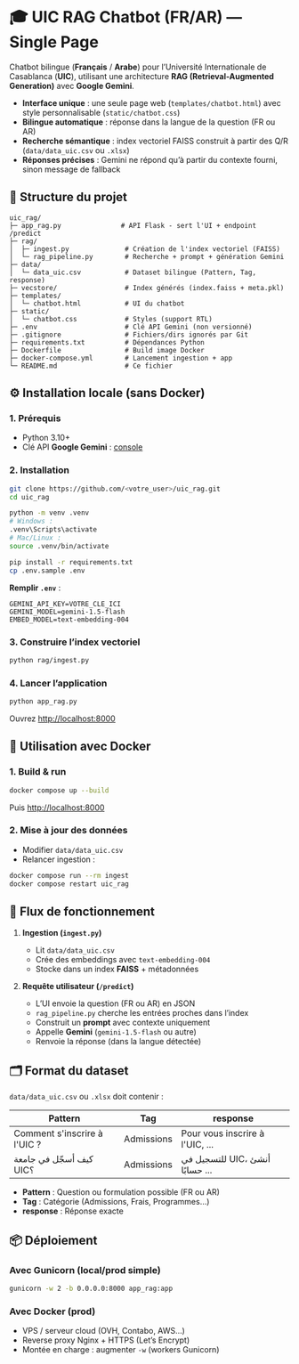 # 🎓 UIC RAG Chatbot (FR/AR) — Single Page

Chatbot bilingue (**Français** / **Arabe**) pour l’Université Internationale de Casablanca (**UIC**), utilisant une architecture **RAG (Retrieval-Augmented Generation)** avec **Google Gemini**.

- **Interface unique** : une seule page web (`templates/chatbot.html`) avec style personnalisable (`static/chatbot.css`)
- **Bilingue automatique** : réponse dans la langue de la question (FR ou AR)
- **Recherche sémantique** : index vectoriel FAISS construit à partir des Q/R (`data/data_uic.csv` ou `.xlsx`)
- **Réponses précises** : Gemini ne répond qu’à partir du contexte fourni, sinon message de fallback

## 📂 Structure du projet

```
uic_rag/
├─ app_rag.py               # API Flask - sert l'UI + endpoint /predict
├─ rag/
│  ├─ ingest.py              # Création de l'index vectoriel (FAISS)
│  └─ rag_pipeline.py        # Recherche + prompt + génération Gemini
├─ data/
│  └─ data_uic.csv           # Dataset bilingue (Pattern, Tag, response)
├─ vecstore/                 # Index générés (index.faiss + meta.pkl)
├─ templates/
│  └─ chatbot.html           # UI du chatbot
├─ static/
│  └─ chatbot.css            # Styles (support RTL)
├─ .env                      # Clé API Gemini (non versionné)
├─ .gitignore                # Fichiers/dirs ignorés par Git
├─ requirements.txt          # Dépendances Python
├─ Dockerfile                # Build image Docker
├─ docker-compose.yml        # Lancement ingestion + app
└─ README.md                 # Ce fichier
```

## ⚙️ Installation locale (sans Docker)

### 1. Prérequis
- Python 3.10+
- Clé API **Google Gemini** : [console](https://makersuite.google.com/app/apikey)

### 2. Installation
```bash
git clone https://github.com/<votre_user>/uic_rag.git
cd uic_rag

python -m venv .venv
# Windows :
.venv\Scripts\activate
# Mac/Linux :
source .venv/bin/activate

pip install -r requirements.txt
cp .env.sample .env
```

**Remplir `.env`** :
```
GEMINI_API_KEY=VOTRE_CLE_ICI
GEMINI_MODEL=gemini-1.5-flash
EMBED_MODEL=text-embedding-004
```

### 3. Construire l’index vectoriel
```bash
python rag/ingest.py
```

### 4. Lancer l’application
```bash
python app_rag.py
```
Ouvrez [http://localhost:8000](http://localhost:8000)

## 🐳 Utilisation avec Docker

### 1. Build & run
```bash
docker compose up --build
```
Puis [http://localhost:8000](http://localhost:8000)

### 2. Mise à jour des données
- Modifier `data/data_uic.csv`
- Relancer ingestion :
```bash
docker compose run --rm ingest
docker compose restart uic_rag
```

## 🔄 Flux de fonctionnement

1. **Ingestion (`ingest.py`)**
   - Lit `data/data_uic.csv`
   - Crée des embeddings avec `text-embedding-004`
   - Stocke dans un index **FAISS** + métadonnées

2. **Requête utilisateur (`/predict`)**
   - L’UI envoie la question (FR ou AR) en JSON
   - `rag_pipeline.py` cherche les entrées proches dans l’index
   - Construit un **prompt** avec contexte uniquement
   - Appelle **Gemini** (`gemini-1.5-flash` ou autre)
   - Renvoie la réponse (dans la langue détectée)

## 🗂 Format du dataset

`data/data_uic.csv` ou `.xlsx` doit contenir :

| Pattern                                | Tag          | response                                       |
|----------------------------------------|--------------|------------------------------------------------|
| Comment s'inscrire à l'UIC ?           | Admissions   | Pour vous inscrire à l'UIC, ...                |
| كيف أسجّل في جامعة UIC؟                | Admissions   | للتسجيل في UIC، أنشئ حسابًا ...                 |

- **Pattern** : Question ou formulation possible (FR ou AR)
- **Tag** : Catégorie (Admissions, Frais, Programmes…)
- **response** : Réponse exacte

## 📦 Déploiement

### Avec Gunicorn (local/prod simple)
```bash
gunicorn -w 2 -b 0.0.0.0:8000 app_rag:app
```

### Avec Docker (prod)
- VPS / serveur cloud (OVH, Contabo, AWS…)
- Reverse proxy Nginx + HTTPS (Let’s Encrypt)
- Montée en charge : augmenter `-w` (workers Gunicorn)